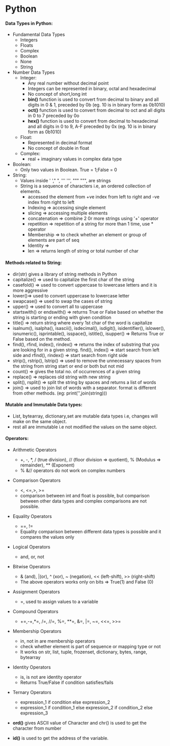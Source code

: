 # Python

#### Data Types in Python:
- Fundamental Data Types
   - Integers
   - Floats
   - Complex
   - Boolean
   - None
   - String
- Number Data Types
   - Integer: 
     - Any real number without decimal point
     - Integers can be represented in binary, octal and hexadecimal
     - No concept of short,long int
     - **bin()** function is used to convert from decimal to binary and all digits in 0 & 1, preceded by 0b (eg. 10 is in binary form as 0b1010)
     - **oct()** function is used to convert from decimal to oct and all digits in 0 to 7 preceded by 0o
      - **hex()** function is used to convert from decimal to hexadecimal and all digits in 0 to 9, A-F preceded by 0x (eg. 10 is in binary form as 0b1010)   
   - Float:
      - Represented in decimal format
      - No concept of double in float
   - Complex:
      - real + imaginary values in complex data type
- Boolean:
   - Only two values in Boolean. True = 1;False = 0
- String:
   - Values inside ' '," ", ''' ''', """  """, are strings
   - String is a sequence of characters i.e, an ordered collection of elements.
      - accessed the element from +ve index from left to right and -ve index from right to left
      - Indexing => accessing single element
      - slicing => accessing multiple elements
      - concatenation => combine 2 0r more strings using '+' operator
      - repetition => repetition of a string for more than 1 time, use * operator
      - Membership => to check whether an element or group of elements are part of seq
      - Identity =>
      - len => returns length of string or total number of char
#### Methods related to String:
   - dir(str) gives a library of string methods in Python
   - capitalize() => used to capitalize the first char of the string
   - casefold() => used to convert uppercase to lowercase letters and it is more aggressive
   - lower()=>  used to convert uppercase to lowercase letter
   - swapcase() => used to swap the cases of string
   - upper() => used to convert all to uppercase
   - startswith() or endswith() => returns True or False based on whether the string is starting or ending with given condition
   - title() => return string where every 1st char of the word is capitalize
   - isalnum(), isalpha(), isascii(), isdecimal(), isdigit(), isidentifier(), islower(), isnumeric(), isprintable(), isspace(), istitle(), isupper() => Returns True or False based on the method.
   - find(), rfind, index(), rindex() => returns the index of substring that you are looking for in a given string. find(), index() => start search from left side and rfind(), rindex() => start search from right side
   - strip(), rstrip(), lstrip() => used to remove the unnecessary spaces from the string from string start or end or both but not mid
   - count() => gives the total no. of occurrences of a given string
   - replace() => replaces old string with new string
   - split(), rsplit() => split the string  by spaces and returns a list of words 
   - join() => used to join list of words with a separator. format is different from other methods. (eg: print('',join(string)))


  #### Mutable  and Immutable Data types:
  - List, bytearray, dictionary,set are mutable data types i.e, changes will make on the same object.
  - rest all are immutable i.e not modified the values on the same object.

#### Operators:
- Arithmetic Operators
   - +, -, *, / (true division), // (floor division => quotient), % (Modulus => remainder), ** (Exponent)
   - % &// operators do not work on complex numbers
- Comparison Operators
   - <, <=,>, >=
   - comparison between int and float is possible, but comparison between other data types and complex comparisons are not possible.
- Equality Operators
   - ==, !=
   - Equality comparison between different data types is possible and it compares the values only
- Logical Operators
   - and, or, not
- Bitwise Operators
   - & (and), |(or), ^ (xor), ~ (negation), << (left-shift), >> (right-shift)
   - The above operators works only on bits => True(1) and False (0)
- Assignment Operators
   - =, used to assign values to a variable 
- Compound Operators
   - +=,-+,*=, /=, //=, %=, **=, &=, |=, ~=, <<=, >>=
- Membership Operators
   - in, not in are membership operators
   - check whether element is part of sequence or mapping type or not
   - It works on str, list, tuple, frozenset, dictionary, bytes, range, bytearray
- Identity Operators
   - is, is not are identity operator
   - Returns True/False if condition satisfies/fails
- Ternary Operators
  - expression_1 if condition else expression_2
  - expression_1 if condition_1 else expression_2 if condition_2 else expression_3



- **ord()** gives ASCII value of Character and chr() is used to get the character from number
- **id()** is used to get the address of the variable.


